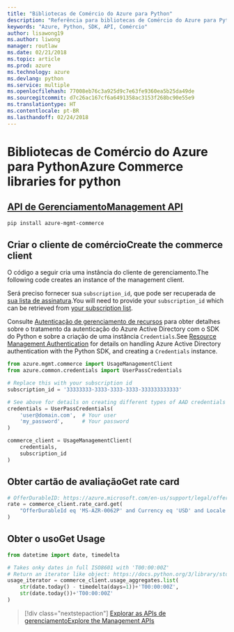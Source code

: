 ```yaml
---
title: "Bibliotecas de Comércio do Azure para Python"
description: "Referência para bibliotecas de Comércio do Azure para Python"
keywords: "Azure, Python, SDK, API, Comércio"
author: lisawong19
ms.author: liwong
manager: routlaw
ms.date: 02/21/2018
ms.topic: article
ms.prod: azure
ms.technology: azure
ms.devlang: python
ms.service: multiple
ms.openlocfilehash: 77008eb76c3a925d9c7e63fe9360ea5b25da49de
ms.sourcegitcommit: d7c26ac167cf6a6491358ac3153f268bc90e55e9
ms.translationtype: HT
ms.contentlocale: pt-BR
ms.lasthandoff: 02/24/2018
---
```

# <a name="azure-commerce-libraries-for-python"></a><span data-ttu-id="f206f-104">Bibliotecas de Comércio do Azure para Python</span><span class="sxs-lookup"><span data-stu-id="f206f-104">Azure Commerce libraries for python</span></span>

## <a name="management-apipythonapioverviewazurecommercemanagement"></a>[<span data-ttu-id="f206f-105">API de Gerenciamento</span><span class="sxs-lookup"><span data-stu-id="f206f-105">Management API</span></span>](/python/api/overview/azure/commerce/management)

```bash
pip install azure-mgmt-commerce
```
## <a name="create-the-commerce-client"></a><span data-ttu-id="f206f-106">Criar o cliente de comércio</span><span class="sxs-lookup"><span data-stu-id="f206f-106">Create the commerce client</span></span>

<span data-ttu-id="f206f-107">O código a seguir cria uma instância do cliente de gerenciamento.</span><span class="sxs-lookup"><span data-stu-id="f206f-107">The following code creates an instance of the management client.</span></span>

<span data-ttu-id="f206f-108">Será preciso fornecer sua ``subscription_id``, que pode ser recuperada de [sua lista de assinatura](https://manage.windowsazure.com/#Workspaces/AdminTasks/SubscriptionMapping).</span><span class="sxs-lookup"><span data-stu-id="f206f-108">You will need to provide your ``subscription_id`` which can be retrieved from [your subscription list](https://manage.windowsazure.com/#Workspaces/AdminTasks/SubscriptionMapping).</span></span>

<span data-ttu-id="f206f-109">Consulte [Autenticação de gerenciamento de recursos](/python/azure/python-sdk-azure-authenticate) para obter detalhes sobre o tratamento da autenticação do Azure Active Directory com o SDK do Python e sobre a criação de uma instância ``Credentials``.</span><span class="sxs-lookup"><span data-stu-id="f206f-109">See [Resource Management Authentication](/python/azure/python-sdk-azure-authenticate) for details on handling Azure Active Directory authentication with the Python SDK, and creating a ``Credentials`` instance.</span></span>

```python
from azure.mgmt.commerce import UsageManagementClient
from azure.common.credentials import UserPassCredentials

# Replace this with your subscription id
subscription_id = '33333333-3333-3333-3333-333333333333'

# See above for details on creating different types of AAD credentials
credentials = UserPassCredentials(
    'user@domain.com',  # Your user
    'my_password',      # Your password
)

commerce_client = UsageManagementClient(
    credentials,
    subscription_id
)
``` 

## <a name="get-rate-card"></a><span data-ttu-id="f206f-110">Obter cartão de avaliação</span><span class="sxs-lookup"><span data-stu-id="f206f-110">Get rate card</span></span>

```python
# OfferDurableID: https://azure.microsoft.com/en-us/support/legal/offer-details/
rate = commerce_client.rate_card.get(
    "OfferDurableId eq 'MS-AZR-0062P' and Currency eq 'USD' and Locale eq 'en-US' and RegionInfo eq 'US'"
)
```

## <a name="get-usage"></a><span data-ttu-id="f206f-111">Obter o uso</span><span class="sxs-lookup"><span data-stu-id="f206f-111">Get Usage</span></span>

```python
from datetime import date, timedelta

# Takes onky dates in full ISO8601 with 'T00:00:00Z'
# Return an iterator like object: https://docs.python.org/3/library/stdtypes.html#iterator-types
usage_iterator = commerce_client.usage_aggregates.list(
    str(date.today() - timedelta(days=1))+'T00:00:00Z',
    str(date.today())+'T00:00:00Z'
)
```

> [!div class="nextstepaction"]
> [<span data-ttu-id="f206f-112">Explorar as APIs de gerenciamento</span><span class="sxs-lookup"><span data-stu-id="f206f-112">Explore the Management APIs</span></span>](/python/api/overview/azure/commerce/management)